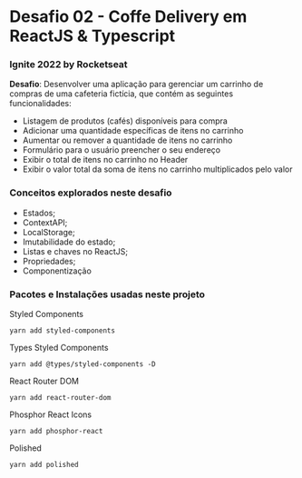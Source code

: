 # Desafio 02 - Coffe Delivery em ReactJS & Typescript
### __Ignite 2022 by Rocketseat__

__Desafio__: Desenvolver uma aplicação para gerenciar um carrinho de compras de uma cafeteria fictícia, que contém as seguintes funcionalidades:

* Listagem de produtos (cafés) disponíveis para compra
* Adicionar uma quantidade específicas de itens no carrinho
* Aumentar ou remover a quantidade de itens no carrinho
* Formulário para o usuário preencher o seu endereço
* Exibir o total de itens no carrinho no Header
* Exibir o valor total da soma de itens no carrinho multiplicados pelo valor

### Conceitos explorados neste desafio

* Estados;
* ContextAPI;
* LocalStorage;
* Imutabilidade do estado;
* Listas e chaves no ReactJS;
* Propriedades;
* Componentização

### Pacotes e Instalações usadas neste projeto

Styled Components
```
yarn add styled-components 
```
Types Styled Components
```
yarn add @types/styled-components -D
```
React Router DOM
```
yarn add react-router-dom
```
Phosphor React Icons
```
yarn add phosphor-react
```
Polished
```
yarn add polished
```
